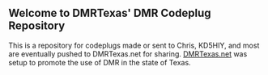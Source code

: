 ## Welcome to DMRTexas' DMR Codeplug Repository

This is a repository for codeplugs made or sent to Chris, KD5HIY, and most are eventually pushed to DMRTexas.net for sharing. [DMRTexas.net](https://dmrtexas.net) was setup to promote the use of DMR in the state of Texas.
